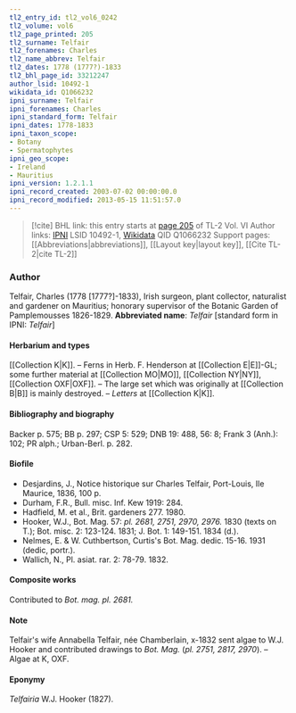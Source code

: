 ```yaml
---
tl2_entry_id: tl2_vol6_0242
tl2_volume: vol6
tl2_page_printed: 205
tl2_surname: Telfair
tl2_forenames: Charles
tl2_name_abbrev: Telfair
tl2_dates: 1778 (1777?)-1833
tl2_bhl_page_id: 33212247
author_lsid: 10492-1
wikidata_id: Q1066232
ipni_surname: Telfair
ipni_forenames: Charles
ipni_standard_form: Telfair
ipni_dates: 1778-1833
ipni_taxon_scope: 
- Botany
- Spermatophytes
ipni_geo_scope: 
- Ireland
- Mauritius
ipni_version: 1.2.1.1
ipni_record_created: 2003-07-02 00:00:00.0
ipni_record_modified: 2013-05-15 11:51:57.0
---
```


> [!cite] BHL link: this entry starts at [page 205](https://www.biodiversitylibrary.org/page/33212247) of TL-2 Vol. VI
> Author links: [IPNI](https://www.ipni.org/a/10492-1) LSID 10492-1, [Wikidata](https://www.wikidata.org/wiki/Q1066232) QID Q1066232
> Support pages: [[Abbreviations|abbreviations]], [[Layout key|layout key]], [[Cite TL-2|cite TL-2]]

### Author

Telfair, Charles (1778 \[1777?\]-1833), Irish surgeon, plant collector, naturalist and gardener on Mauritius; honorary supervisor of the Botanic Garden of Pamplemousses 1826-1829. 
**Abbreviated name**: *Telfair* \[standard form in IPNI: *Telfair*\]

#### Herbarium and types

[[Collection K|K]]. – Ferns in Herb. F. Henderson at [[Collection E|E]]-GL; some further material at [[Collection MO|MO]], [[Collection NY|NY]], [[Collection OXF|OXF]]. – The large set which was originally at [[Collection B|B]] is mainly destroyed. – *Letters* at [[Collection K|K]].

#### Bibliography and biography

Backer p. 575; BB p. 297; CSP 5: 529; DNB 19: 488, 56: 8; Frank 3 (Anh.): 102; PR alph.; Urban-Berl. p. 282.

#### Biofile

- Desjardins, J., Notice historique sur Charles Telfair, Port-Louis, Ile Maurice, 1836, 100 p.
- Durham, F.R., Bull. misc. Inf. Kew 1919: 284.
- Hadfield, M. et al., Brit. gardeners 277. 1980.
- Hooker, W.J., Bot. Mag. 57: *pl. 2681, 2751, 2970, 2976.* 1830 (texts on T.); Bot. misc. 2: 123-124. 1831; J. Bot. 1: 149-151. 1834 (d.).
- Nelmes, E. & W. Cuthbertson, Curtis's Bot. Mag. dedic. 15-16. 1931 (dedic, portr.).
- Wallich, N., Pl. asiat. rar. 2: 78-79. 1832.

#### Composite works

Contributed to *Bot. mag. pl. 2681.*

#### Note

Telfair's wife Annabella Telfair, née Chamberlain, x-1832 sent algae to W.J. Hooker and contributed drawings to *Bot. Mag.* (*pl. 2751, 2817, 2970*). – Algae at K, OXF.

#### Eponymy

*Telfairia* W.J. Hooker (1827).

